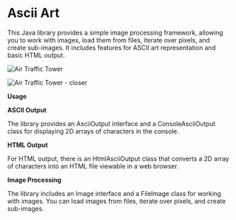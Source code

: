 # Ascii Art

This Java library provides a simple image processing framework, allowing you to work with images, load them from files, iterate over pixels, and create sub-images. It includes features for ASCII art representation and basic HTML output.

![Air Traffic Tower](https://github.com/libbyyosef/Image/assets/36642026/64edd0c5-4429-4e90-ab23-a1ac4afd2f92)


![Air Traffic Tower - closer](https://github.com/libbyyosef/Image/assets/36642026/a07e18b7-7ee6-4d60-bd79-b33fe9a6d958)

**Usage**

**ASCII Output**

The library provides an AsciiOutput interface and a ConsoleAsciiOutput class for displaying 2D arrays of characters in the console.

**HTML Output**

For HTML output, there is an HtmlAsciiOutput class that converts a 2D array of characters into an HTML file viewable in a web browser.

**Image Processing**

The library includes an Image interface and a FileImage class for working with images. You can load images from files, iterate over pixels, and create sub-images.




